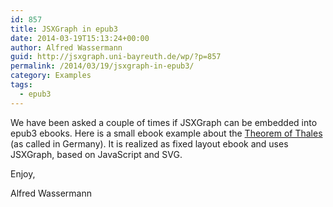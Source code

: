 ```yaml
---
id: 857
title: JSXGraph in epub3
date: 2014-03-19T15:13:24+00:00
author: Alfred Wassermann
guid: http://jsxgraph.uni-bayreuth.de/wp/?p=857
permalink: /2014/03/19/jsxgraph-in-epub3/
category: Examples
tags:
  - epub3
---
```

We have been asked a couple of times if JSXGraph can be embedded into epub3 ebooks. Here is a small ebook example about the <a title="Theoerem of Thales" href="http://jsxgraph.uni-bayreuth.de/distrib/Thales.epub" target="_blank">Theorem of Thales</a> (as called in Germany). It is realized as fixed layout ebook and uses JSXGraph, based on JavaScript and SVG.

Enjoy,

Alfred Wassermann